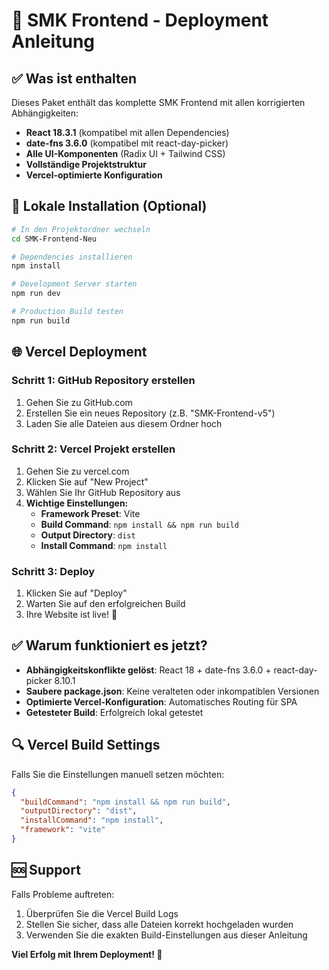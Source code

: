 # 🚀 SMK Frontend - Deployment Anleitung

## ✅ Was ist enthalten

Dieses Paket enthält das komplette SMK Frontend mit allen korrigierten Abhängigkeiten:

- **React 18.3.1** (kompatibel mit allen Dependencies)
- **date-fns 3.6.0** (kompatibel mit react-day-picker)
- **Alle UI-Komponenten** (Radix UI + Tailwind CSS)
- **Vollständige Projektstruktur**
- **Vercel-optimierte Konfiguration**

## 🔧 Lokale Installation (Optional)

```bash
# In den Projektordner wechseln
cd SMK-Frontend-Neu

# Dependencies installieren
npm install

# Development Server starten
npm run dev

# Production Build testen
npm run build
```

## 🌐 Vercel Deployment

### Schritt 1: GitHub Repository erstellen
1. Gehen Sie zu GitHub.com
2. Erstellen Sie ein neues Repository (z.B. "SMK-Frontend-v5")
3. Laden Sie alle Dateien aus diesem Ordner hoch

### Schritt 2: Vercel Projekt erstellen
1. Gehen Sie zu vercel.com
2. Klicken Sie auf "New Project"
3. Wählen Sie Ihr GitHub Repository aus
4. **Wichtige Einstellungen:**
   - **Framework Preset**: Vite
   - **Build Command**: `npm install && npm run build`
   - **Output Directory**: `dist`
   - **Install Command**: `npm install`

### Schritt 3: Deploy
1. Klicken Sie auf "Deploy"
2. Warten Sie auf den erfolgreichen Build
3. Ihre Website ist live! 🎉

## ✅ Warum funktioniert es jetzt?

- **Abhängigkeitskonflikte gelöst**: React 18 + date-fns 3.6.0 + react-day-picker 8.10.1
- **Saubere package.json**: Keine veralteten oder inkompatiblen Versionen
- **Optimierte Vercel-Konfiguration**: Automatisches Routing für SPA
- **Getesteter Build**: Erfolgreich lokal getestet

## 🔍 Vercel Build Settings

Falls Sie die Einstellungen manuell setzen möchten:

```json
{
  "buildCommand": "npm install && npm run build",
  "outputDirectory": "dist",
  "installCommand": "npm install",
  "framework": "vite"
}
```

## 🆘 Support

Falls Probleme auftreten:
1. Überprüfen Sie die Vercel Build Logs
2. Stellen Sie sicher, dass alle Dateien korrekt hochgeladen wurden
3. Verwenden Sie die exakten Build-Einstellungen aus dieser Anleitung

**Viel Erfolg mit Ihrem Deployment! 🚀**

